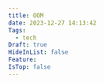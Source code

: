 ```yaml
---
title: OOM
date: 2023-12-27 14:13:42
Tags:
  - tech
Draft: true
HideInList: false
Feature: 
IsTop: false
---
```









<!--more-->